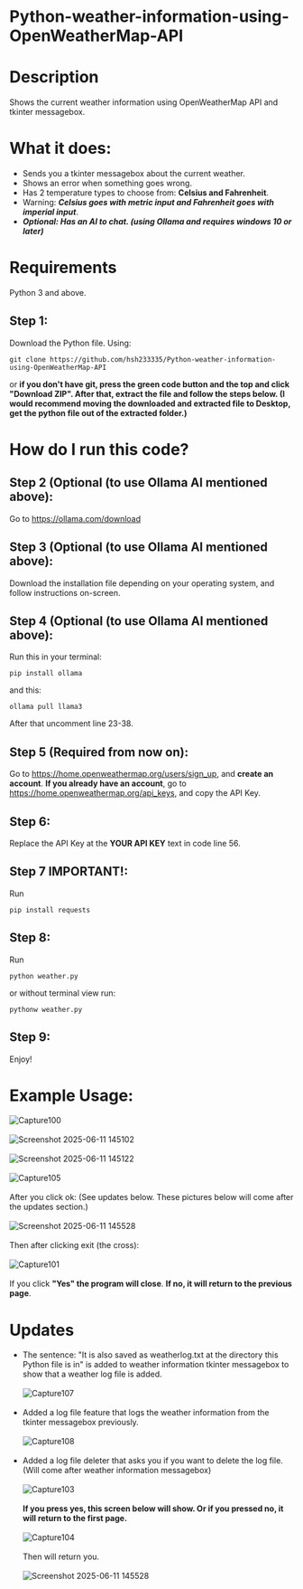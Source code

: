 # Python-weather-information-using-OpenWeatherMap-API
# Description
Shows the current weather information using OpenWeatherMap API and tkinter messagebox.
# What it does:
- Sends you a tkinter messagebox about the current weather.
- Shows an error when something goes wrong.
- Has 2 temperature types to choose from: **Celsius and Fahrenheit**.
- Warning: ***Celsius goes with metric input and Fahrenheit goes with imperial input***.
- ***Optional: Has an AI to chat. (using Ollama and requires windows 10 or later)***
# Requirements
Python 3 and above.
## Step 1:
Download the Python file.
Using:
```
git clone https://github.com/hsh233335/Python-weather-information-using-OpenWeatherMap-API
```
or **if you don't have git, press the green code button and the top and click "Download ZIP".
After that, extract the file and follow the steps below. (I would recommend moving the downloaded and extracted file to Desktop, get the python file out of the extracted folder.)**
# How do I run this code?

## Step 2 (Optional (to use Ollama AI mentioned above):
Go to https://ollama.com/download
## Step 3 (Optional (to use Ollama AI mentioned above):
Download the installation file depending on your operating system, and follow instructions on-screen.
## Step 4 (Optional (to use Ollama AI mentioned above):
Run this in your terminal:
```
pip install ollama
```
and this:
```
ollama pull llama3
```
After that uncomment line 23-38.
## Step 5 (Required from now on):
Go to https://home.openweathermap.org/users/sign_up, and **create an account**. **If you already have an account**, go to https://home.openweathermap.org/api_keys, and copy the API Key.
## Step 6:
Replace the API Key at the **YOUR API KEY** text in code line 56.
## Step 7 IMPORTANT!:
Run 
```
pip install requests
```
## Step 8:
Run 
```
python weather.py
```
or without terminal view run:
```
pythonw weather.py
```
## Step 9:
Enjoy!

# Example Usage:
![Capture100](https://github.com/user-attachments/assets/ae458d55-9f67-41be-aa94-1e4f83d0ca69) <br> <br>
![Screenshot 2025-06-11 145102](https://github.com/user-attachments/assets/09262f2a-aa13-4ea8-9276-d44c78dbf728) <br> <br>
![Screenshot 2025-06-11 145122](https://github.com/user-attachments/assets/e233ecc8-ecd1-45a7-9f6a-627af7f7b984) <br> <br>
![Capture105](https://github.com/user-attachments/assets/15009154-4024-4357-95cd-cbb748029f48) <br> <br>
After you click ok: (See updates below. These pictures below will come after the updates section.)<br> <br>
![Screenshot 2025-06-11 145528](https://github.com/user-attachments/assets/6f8e97ce-a3a6-42e3-90d8-e6c410641d92) <br> <br>
Then after clicking exit (the cross): <br> <br>
![Capture101](https://github.com/user-attachments/assets/5bf42325-be9d-4ec6-ac47-0bda0aa82390) <br> <br>
If you click **"Yes" the program will close**. **If no, it will return to the previous page**.

# Updates
- The sentence: "It is also saved as weatherlog.txt at the directory this Python file is in" is added to weather information tkinter messagebox to show that a weather log file is added. <br> <br>
  ![Capture107](https://github.com/user-attachments/assets/6935c247-8232-4329-920e-d7b01bd188bd) <br> <br>
- Added a log file feature that logs the weather information from the tkinter messagebox previously. <br> <br>
 ![Capture108](https://github.com/user-attachments/assets/b667ac6d-cc0a-4ca0-bc9d-321b9e959da7) <br> <br>
- Added a log file deleter that asks you if you want to delete the log file. (Will come after weather information messagebox) <br> <br>
  ![Capture103](https://github.com/user-attachments/assets/5a628341-5fb5-4b0c-b815-3cfd1f61722b) <br> <br>
  **If you press yes, this screen below will show. Or if you pressed no, it will return to the first page.** <br> <br>
  ![Capture104](https://github.com/user-attachments/assets/5dbe0b80-81b1-4707-b05b-9b5c5edbcc93) <br> <br>
  Then will return you. <br> <br>
  ![Screenshot 2025-06-11 145528](https://github.com/user-attachments/assets/6f8e97ce-a3a6-42e3-90d8-e6c410641d92)
